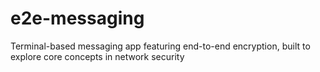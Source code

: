 # e2e-messaging
Terminal-based messaging app featuring end-to-end encryption, built to explore core concepts in network security
